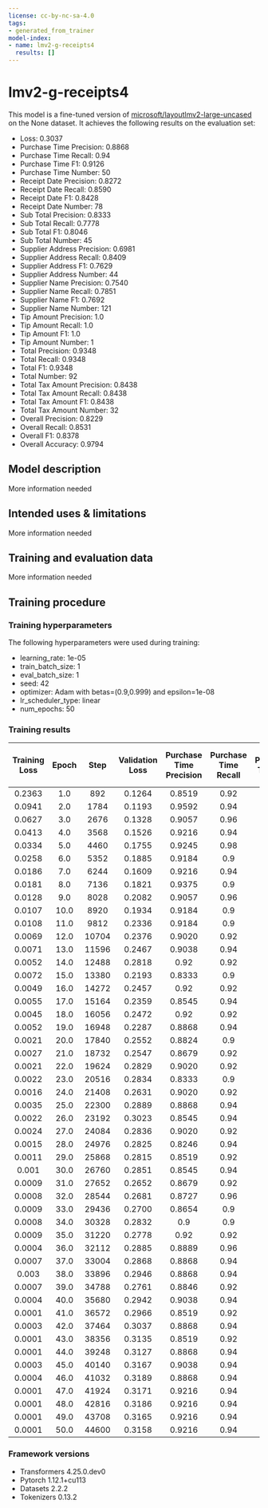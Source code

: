 ```yaml
---
license: cc-by-nc-sa-4.0
tags:
- generated_from_trainer
model-index:
- name: lmv2-g-receipts4
  results: []
---
```


<!-- This model card has been generated automatically according to the information the Trainer had access to. You
should probably proofread and complete it, then remove this comment. -->

# lmv2-g-receipts4

This model is a fine-tuned version of [microsoft/layoutlmv2-large-uncased](https://huggingface.co/microsoft/layoutlmv2-large-uncased) on the None dataset.
It achieves the following results on the evaluation set:
- Loss: 0.3037
- Purchase Time Precision: 0.8868
- Purchase Time Recall: 0.94
- Purchase Time F1: 0.9126
- Purchase Time Number: 50
- Receipt Date Precision: 0.8272
- Receipt Date Recall: 0.8590
- Receipt Date F1: 0.8428
- Receipt Date Number: 78
- Sub Total Precision: 0.8333
- Sub Total Recall: 0.7778
- Sub Total F1: 0.8046
- Sub Total Number: 45
- Supplier Address Precision: 0.6981
- Supplier Address Recall: 0.8409
- Supplier Address F1: 0.7629
- Supplier Address Number: 44
- Supplier Name Precision: 0.7540
- Supplier Name Recall: 0.7851
- Supplier Name F1: 0.7692
- Supplier Name Number: 121
- Tip Amount Precision: 1.0
- Tip Amount Recall: 1.0
- Tip Amount F1: 1.0
- Tip Amount Number: 1
- Total Precision: 0.9348
- Total Recall: 0.9348
- Total F1: 0.9348
- Total Number: 92
- Total Tax Amount Precision: 0.8438
- Total Tax Amount Recall: 0.8438
- Total Tax Amount F1: 0.8438
- Total Tax Amount Number: 32
- Overall Precision: 0.8229
- Overall Recall: 0.8531
- Overall F1: 0.8378
- Overall Accuracy: 0.9794

## Model description

More information needed

## Intended uses & limitations

More information needed

## Training and evaluation data

More information needed

## Training procedure

### Training hyperparameters

The following hyperparameters were used during training:
- learning_rate: 1e-05
- train_batch_size: 1
- eval_batch_size: 1
- seed: 42
- optimizer: Adam with betas=(0.9,0.999) and epsilon=1e-08
- lr_scheduler_type: linear
- num_epochs: 50

### Training results

| Training Loss | Epoch | Step  | Validation Loss | Purchase Time Precision | Purchase Time Recall | Purchase Time F1 | Purchase Time Number | Receipt Date Precision | Receipt Date Recall | Receipt Date F1 | Receipt Date Number | Sub Total Precision | Sub Total Recall | Sub Total F1 | Sub Total Number | Supplier Address Precision | Supplier Address Recall | Supplier Address F1 | Supplier Address Number | Supplier Name Precision | Supplier Name Recall | Supplier Name F1 | Supplier Name Number | Tip Amount Precision | Tip Amount Recall | Tip Amount F1 | Tip Amount Number | Total Precision | Total Recall | Total F1 | Total Number | Total Tax Amount Precision | Total Tax Amount Recall | Total Tax Amount F1 | Total Tax Amount Number | Overall Precision | Overall Recall | Overall F1 | Overall Accuracy |
|:-------------:|:-----:|:-----:|:---------------:|:-----------------------:|:--------------------:|:----------------:|:--------------------:|:----------------------:|:-------------------:|:---------------:|:-------------------:|:-------------------:|:----------------:|:------------:|:----------------:|:--------------------------:|:-----------------------:|:-------------------:|:-----------------------:|:-----------------------:|:--------------------:|:----------------:|:--------------------:|:--------------------:|:-----------------:|:-------------:|:-----------------:|:---------------:|:------------:|:--------:|:------------:|:--------------------------:|:-----------------------:|:-------------------:|:-----------------------:|:-----------------:|:--------------:|:----------:|:----------------:|
| 0.2363        | 1.0   | 892   | 0.1264          | 0.8519                  | 0.92                 | 0.8846           | 50                   | 0.8214                 | 0.8846              | 0.8519          | 78                  | 0.7381              | 0.6889           | 0.7126       | 45               | 0.5636                     | 0.7045                  | 0.6263              | 44                      | 0.6825                  | 0.7107               | 0.6964           | 121                  | 0.0                  | 0.0               | 0.0           | 1                 | 0.8737          | 0.9022       | 0.8877   | 92           | 0.8571                     | 0.75                    | 0.8000              | 32                      | 0.7645            | 0.7991         | 0.7814     | 0.9724           |
| 0.0941        | 2.0   | 1784  | 0.1193          | 0.9592                  | 0.94                 | 0.9495           | 50                   | 0.8293                 | 0.8718              | 0.8500          | 78                  | 0.6557              | 0.8889           | 0.7547       | 45               | 0.6042                     | 0.6591                  | 0.6304              | 44                      | 0.7018                  | 0.6612               | 0.6809           | 121                  | 0.0                  | 0.0               | 0.0           | 1                 | 0.9167          | 0.8370       | 0.875    | 92           | 0.8710                     | 0.8438                  | 0.8571              | 32                      | 0.7846            | 0.7948         | 0.7897     | 0.9774           |
| 0.0627        | 3.0   | 2676  | 0.1328          | 0.9057                  | 0.96                 | 0.9320           | 50                   | 0.8023                 | 0.8846              | 0.8415          | 78                  | 0.7609              | 0.7778           | 0.7692       | 45               | 0.6481                     | 0.7955                  | 0.7143              | 44                      | 0.6761                  | 0.7934               | 0.7300           | 121                  | 1.0                  | 1.0               | 1.0           | 1                 | 0.9639          | 0.8696       | 0.9143   | 92           | 0.8710                     | 0.8438                  | 0.8571              | 32                      | 0.7883            | 0.8445         | 0.8154     | 0.9784           |
| 0.0413        | 4.0   | 3568  | 0.1526          | 0.9216                  | 0.94                 | 0.9307           | 50                   | 0.8193                 | 0.8718              | 0.8447          | 78                  | 0.6792              | 0.8              | 0.7347       | 45               | 0.62                       | 0.7045                  | 0.6596              | 44                      | 0.7231                  | 0.7769               | 0.7490           | 121                  | 0.0                  | 0.0               | 0.0           | 1                 | 0.9130          | 0.9130       | 0.9130   | 92           | 0.7                        | 0.875                   | 0.7778              | 32                      | 0.7776            | 0.8380         | 0.8067     | 0.9773           |
| 0.0334        | 5.0   | 4460  | 0.1755          | 0.9245                  | 0.98                 | 0.9515           | 50                   | 0.8313                 | 0.8846              | 0.8571          | 78                  | 0.8043              | 0.8222           | 0.8132       | 45               | 0.5789                     | 0.75                    | 0.6535              | 44                      | 0.7109                  | 0.7521               | 0.7309           | 121                  | 1.0                  | 1.0               | 1.0           | 1                 | 0.9053          | 0.9348       | 0.9198   | 92           | 0.75                       | 0.9375                  | 0.8333              | 32                      | 0.7873            | 0.8553         | 0.8199     | 0.9768           |
| 0.0258        | 6.0   | 5352  | 0.1885          | 0.9184                  | 0.9                  | 0.9091           | 50                   | 0.8101                 | 0.8205              | 0.8153          | 78                  | 0.7292              | 0.7778           | 0.7527       | 45               | 0.5263                     | 0.6818                  | 0.5941              | 44                      | 0.6667                  | 0.7438               | 0.7031           | 121                  | 0.0                  | 0.0               | 0.0           | 1                 | 0.9111          | 0.8913       | 0.9011   | 92           | 0.8235                     | 0.875                   | 0.8485              | 32                      | 0.7602            | 0.8078         | 0.7832     | 0.9746           |
| 0.0186        | 7.0   | 6244  | 0.1609          | 0.9216                  | 0.94                 | 0.9307           | 50                   | 0.8125                 | 0.8333              | 0.8228          | 78                  | 0.6481              | 0.7778           | 0.7071       | 45               | 0.7045                     | 0.7045                  | 0.7045              | 44                      | 0.7188                  | 0.7603               | 0.7390           | 121                  | 1.0                  | 1.0               | 1.0           | 1                 | 0.8723          | 0.8913       | 0.8817   | 92           | 0.6905                     | 0.9062                  | 0.7838              | 32                      | 0.7733            | 0.8251         | 0.7983     | 0.9779           |
| 0.0181        | 8.0   | 7136  | 0.1821          | 0.9375                  | 0.9                  | 0.9184           | 50                   | 0.8312                 | 0.8205              | 0.8258          | 78                  | 0.7143              | 0.6667           | 0.6897       | 45               | 0.5536                     | 0.7045                  | 0.62                | 44                      | 0.6667                  | 0.7438               | 0.7031           | 121                  | 1.0                  | 1.0               | 1.0           | 1                 | 0.9111          | 0.8913       | 0.9011   | 92           | 0.7568                     | 0.875                   | 0.8116              | 32                      | 0.7634            | 0.8013         | 0.7819     | 0.9763           |
| 0.0128        | 9.0   | 8028  | 0.2082          | 0.9057                  | 0.96                 | 0.9320           | 50                   | 0.8193                 | 0.8718              | 0.8447          | 78                  | 0.68                | 0.7556           | 0.7158       | 45               | 0.7447                     | 0.7955                  | 0.7692              | 44                      | 0.7381                  | 0.7686               | 0.7530           | 121                  | 1.0                  | 1.0               | 1.0           | 1                 | 0.9425          | 0.8913       | 0.9162   | 92           | 0.7778                     | 0.875                   | 0.8235              | 32                      | 0.8054            | 0.8402         | 0.8224     | 0.9778           |
| 0.0107        | 10.0  | 8920  | 0.1934          | 0.9184                  | 0.9                  | 0.9091           | 50                   | 0.8333                 | 0.8333              | 0.8333          | 78                  | 0.7381              | 0.6889           | 0.7126       | 45               | 0.6809                     | 0.7273                  | 0.7033              | 44                      | 0.744                   | 0.7686               | 0.7561           | 121                  | 1.0                  | 1.0               | 1.0           | 1                 | 0.9425          | 0.8913       | 0.9162   | 92           | 0.7317                     | 0.9375                  | 0.8219              | 32                      | 0.8064            | 0.8186         | 0.8124     | 0.9788           |
| 0.0108        | 11.0  | 9812  | 0.2336          | 0.9184                  | 0.9                  | 0.9091           | 50                   | 0.825                  | 0.8462              | 0.8354          | 78                  | 0.6481              | 0.7778           | 0.7071       | 45               | 0.5893                     | 0.75                    | 0.6600              | 44                      | 0.7328                  | 0.7934               | 0.7619           | 121                  | 1.0                  | 1.0               | 1.0           | 1                 | 0.8795          | 0.7935       | 0.8343   | 92           | 0.7879                     | 0.8125                  | 0.8                 | 32                      | 0.7700            | 0.8099         | 0.7895     | 0.9750           |
| 0.0069        | 12.0  | 10704 | 0.2376          | 0.9020                  | 0.92                 | 0.9109           | 50                   | 0.7529                 | 0.8205              | 0.7853          | 78                  | 0.8095              | 0.7556           | 0.7816       | 45               | 0.7083                     | 0.7727                  | 0.7391              | 44                      | 0.7154                  | 0.7686               | 0.7410           | 121                  | 0.0                  | 0.0               | 0.0           | 1                 | 0.9022          | 0.9022       | 0.9022   | 92           | 0.7179                     | 0.875                   | 0.7887              | 32                      | 0.7844            | 0.8251         | 0.8042     | 0.9770           |
| 0.0071        | 13.0  | 11596 | 0.2467          | 0.9038                  | 0.94                 | 0.9216           | 50                   | 0.8148                 | 0.8462              | 0.8302          | 78                  | 0.7917              | 0.8444           | 0.8172       | 45               | 0.68                       | 0.7727                  | 0.7234              | 44                      | 0.752                   | 0.7769               | 0.7642           | 121                  | 1.0                  | 1.0               | 1.0           | 1                 | 0.9195          | 0.8696       | 0.8939   | 92           | 0.7632                     | 0.9062                  | 0.8286              | 32                      | 0.8071            | 0.8402         | 0.8233     | 0.9767           |
| 0.0052        | 14.0  | 12488 | 0.2818          | 0.92                    | 0.92                 | 0.92             | 50                   | 0.7927                 | 0.8333              | 0.8125          | 78                  | 0.7778              | 0.7778           | 0.7778       | 45               | 0.7234                     | 0.7727                  | 0.7473              | 44                      | 0.7015                  | 0.7769               | 0.7373           | 121                  | 1.0                  | 1.0               | 1.0           | 1                 | 0.9535          | 0.8913       | 0.9213   | 92           | 0.8                        | 0.875                   | 0.8358              | 32                      | 0.8021            | 0.8315         | 0.8165     | 0.9767           |
| 0.0072        | 15.0  | 13380 | 0.2193          | 0.8333                  | 0.9                  | 0.8654           | 50                   | 0.8                    | 0.8205              | 0.8101          | 78                  | 0.7609              | 0.7778           | 0.7692       | 45               | 0.6735                     | 0.75                    | 0.7097              | 44                      | 0.7686                  | 0.7686               | 0.7686           | 121                  | 1.0                  | 1.0               | 1.0           | 1                 | 0.9518          | 0.8587       | 0.9029   | 92           | 0.7317                     | 0.9375                  | 0.8219              | 32                      | 0.8               | 0.8207         | 0.8102     | 0.9783           |
| 0.0049        | 16.0  | 14272 | 0.2457          | 0.92                    | 0.92                 | 0.92             | 50                   | 0.7738                 | 0.8333              | 0.8025          | 78                  | 0.7308              | 0.8444           | 0.7835       | 45               | 0.6122                     | 0.6818                  | 0.6452              | 44                      | 0.7480                  | 0.7851               | 0.7661           | 121                  | 1.0                  | 1.0               | 1.0           | 1                 | 0.8989          | 0.8696       | 0.8840   | 92           | 0.725                      | 0.9062                  | 0.8056              | 32                      | 0.7805            | 0.8294         | 0.8042     | 0.9767           |
| 0.0055        | 17.0  | 15164 | 0.2359          | 0.8545                  | 0.94                 | 0.8952           | 50                   | 0.8025                 | 0.8333              | 0.8176          | 78                  | 0.7273              | 0.7111           | 0.7191       | 45               | 0.6939                     | 0.7727                  | 0.7312              | 44                      | 0.7661                  | 0.7851               | 0.7755           | 121                  | 1.0                  | 1.0               | 1.0           | 1                 | 0.8925          | 0.9022       | 0.8973   | 92           | 0.6905                     | 0.9062                  | 0.7838              | 32                      | 0.7894            | 0.8337         | 0.8109     | 0.9780           |
| 0.0045        | 18.0  | 16056 | 0.2472          | 0.92                    | 0.92                 | 0.92             | 50                   | 0.8101                 | 0.8205              | 0.8153          | 78                  | 0.7805              | 0.7111           | 0.7442       | 45               | 0.6735                     | 0.75                    | 0.7097              | 44                      | 0.7402                  | 0.7769               | 0.7581           | 121                  | 1.0                  | 1.0               | 1.0           | 1                 | 0.8876          | 0.8587       | 0.8729   | 92           | 0.7368                     | 0.875                   | 0.8000              | 32                      | 0.7954            | 0.8143         | 0.8047     | 0.9781           |
| 0.0052        | 19.0  | 16948 | 0.2287          | 0.8868                  | 0.94                 | 0.9126           | 50                   | 0.7683                 | 0.8077              | 0.7875          | 78                  | 0.7857              | 0.7333           | 0.7586       | 45               | 0.6226                     | 0.75                    | 0.6804              | 44                      | 0.7287                  | 0.7769               | 0.7520           | 121                  | 1.0                  | 1.0               | 1.0           | 1                 | 0.9302          | 0.8696       | 0.8989   | 92           | 0.7073                     | 0.9062                  | 0.7945              | 32                      | 0.7803            | 0.8207         | 0.8000     | 0.9765           |
| 0.0021        | 20.0  | 17840 | 0.2552          | 0.8824                  | 0.9                  | 0.8911           | 50                   | 0.8025                 | 0.8333              | 0.8176          | 78                  | 0.775               | 0.6889           | 0.7294       | 45               | 0.6957                     | 0.7273                  | 0.7111              | 44                      | 0.7541                  | 0.7603               | 0.7572           | 121                  | 1.0                  | 1.0               | 1.0           | 1                 | 0.9318          | 0.8913       | 0.9111   | 92           | 0.7143                     | 0.9375                  | 0.8108              | 32                      | 0.8025            | 0.8164         | 0.8094     | 0.9779           |
| 0.0027        | 21.0  | 18732 | 0.2547          | 0.8679                  | 0.92                 | 0.8932           | 50                   | 0.8148                 | 0.8462              | 0.8302          | 78                  | 0.6552              | 0.8444           | 0.7379       | 45               | 0.6154                     | 0.7273                  | 0.6667              | 44                      | 0.7661                  | 0.7851               | 0.7755           | 121                  | 1.0                  | 1.0               | 1.0           | 1                 | 0.9             | 0.8804       | 0.8901   | 92           | 0.7436                     | 0.9062                  | 0.8169              | 32                      | 0.7791            | 0.8380         | 0.8075     | 0.9780           |
| 0.0021        | 22.0  | 19624 | 0.2829          | 0.9020                  | 0.92                 | 0.9109           | 50                   | 0.8                    | 0.8205              | 0.8101          | 78                  | 0.7660              | 0.8              | 0.7826       | 45               | 0.6364                     | 0.7955                  | 0.7071              | 44                      | 0.7460                  | 0.7769               | 0.7611           | 121                  | 1.0                  | 1.0               | 1.0           | 1                 | 0.9022          | 0.9022       | 0.9022   | 92           | 0.6905                     | 0.9062                  | 0.7838              | 32                      | 0.7854            | 0.8380         | 0.8109     | 0.9756           |
| 0.0022        | 23.0  | 20516 | 0.2834          | 0.8333                  | 0.9                  | 0.8654           | 50                   | 0.8025                 | 0.8333              | 0.8176          | 78                  | 0.72                | 0.8              | 0.7579       | 45               | 0.6140                     | 0.7955                  | 0.6931              | 44                      | 0.736                   | 0.7603               | 0.7480           | 121                  | 1.0                  | 1.0               | 1.0           | 1                 | 0.9111          | 0.8913       | 0.9011   | 92           | 0.7692                     | 0.9375                  | 0.8451              | 32                      | 0.7767            | 0.8337         | 0.8042     | 0.9737           |
| 0.0016        | 24.0  | 21408 | 0.2631          | 0.9020                  | 0.92                 | 0.9109           | 50                   | 0.8101                 | 0.8205              | 0.8153          | 78                  | 0.7447              | 0.7778           | 0.7609       | 45               | 0.6471                     | 0.75                    | 0.6947              | 44                      | 0.7308                  | 0.7851               | 0.7570           | 121                  | 0.5                  | 1.0               | 0.6667        | 1                 | 0.9310          | 0.8804       | 0.9050   | 92           | 0.725                      | 0.9062                  | 0.8056              | 32                      | 0.7885            | 0.8294         | 0.8084     | 0.9785           |
| 0.0035        | 25.0  | 22300 | 0.2889          | 0.8868                  | 0.94                 | 0.9126           | 50                   | 0.8025                 | 0.8333              | 0.8176          | 78                  | 0.6481              | 0.7778           | 0.7071       | 45               | 0.625                      | 0.7955                  | 0.7                 | 44                      | 0.7068                  | 0.7769               | 0.7402           | 121                  | 1.0                  | 1.0               | 1.0           | 1                 | 0.9412          | 0.8696       | 0.9040   | 92           | 0.7692                     | 0.9375                  | 0.8451              | 32                      | 0.7709            | 0.8359         | 0.8021     | 0.9764           |
| 0.0022        | 26.0  | 23192 | 0.3023          | 0.8545                  | 0.94                 | 0.8952           | 50                   | 0.8519                 | 0.8846              | 0.8679          | 78                  | 0.6379              | 0.8222           | 0.7184       | 45               | 0.5862                     | 0.7727                  | 0.6667              | 44                      | 0.6763                  | 0.7769               | 0.7231           | 121                  | 1.0                  | 1.0               | 1.0           | 1                 | 0.9213          | 0.8913       | 0.9061   | 92           | 0.7436                     | 0.9062                  | 0.8169              | 32                      | 0.7558            | 0.8488         | 0.7996     | 0.9742           |
| 0.0024        | 27.0  | 24084 | 0.2836          | 0.9020                  | 0.92                 | 0.9109           | 50                   | 0.8442                 | 0.8333              | 0.8387          | 78                  | 0.7447              | 0.7778           | 0.7609       | 45               | 0.6731                     | 0.7955                  | 0.7292              | 44                      | 0.7308                  | 0.7851               | 0.7570           | 121                  | 1.0                  | 1.0               | 1.0           | 1                 | 0.9412          | 0.8696       | 0.9040   | 92           | 0.75                       | 0.9375                  | 0.8333              | 32                      | 0.8012            | 0.8359         | 0.8182     | 0.9787           |
| 0.0015        | 28.0  | 24976 | 0.2825          | 0.8246                  | 0.94                 | 0.8785           | 50                   | 0.825                  | 0.8462              | 0.8354          | 78                  | 0.7333              | 0.7333           | 0.7333       | 45               | 0.7045                     | 0.7045                  | 0.7045              | 44                      | 0.7949                  | 0.7686               | 0.7815           | 121                  | 1.0                  | 1.0               | 1.0           | 1                 | 0.9176          | 0.8478       | 0.8814   | 92           | 0.7                        | 0.875                   | 0.7778              | 32                      | 0.8038            | 0.8143         | 0.8090     | 0.9784           |
| 0.0011        | 29.0  | 25868 | 0.2815          | 0.8519                  | 0.92                 | 0.8846           | 50                   | 0.8375                 | 0.8590              | 0.8481          | 78                  | 0.6545              | 0.8              | 0.7200       | 45               | 0.6731                     | 0.7955                  | 0.7292              | 44                      | 0.7769                  | 0.7769               | 0.7769           | 121                  | 1.0                  | 1.0               | 1.0           | 1                 | 0.8925          | 0.9022       | 0.8973   | 92           | 0.7368                     | 0.875                   | 0.8000              | 32                      | 0.7895            | 0.8423         | 0.8150     | 0.9775           |
| 0.001         | 30.0  | 26760 | 0.2851          | 0.8545                  | 0.94                 | 0.8952           | 50                   | 0.8171                 | 0.8590              | 0.8375          | 78                  | 0.7083              | 0.7556           | 0.7312       | 45               | 0.7174                     | 0.75                    | 0.7333              | 44                      | 0.75                    | 0.7934               | 0.7711           | 121                  | 1.0                  | 1.0               | 1.0           | 1                 | 0.9101          | 0.8804       | 0.8950   | 92           | 0.7568                     | 0.875                   | 0.8116              | 32                      | 0.7963            | 0.8359         | 0.8156     | 0.9791           |
| 0.0009        | 31.0  | 27652 | 0.2652          | 0.8679                  | 0.92                 | 0.8932           | 50                   | 0.8228                 | 0.8333              | 0.8280          | 78                  | 0.7609              | 0.7778           | 0.7692       | 45               | 0.7391                     | 0.7727                  | 0.7556              | 44                      | 0.7638                  | 0.8017               | 0.7823           | 121                  | 0.5                  | 1.0               | 0.6667        | 1                 | 0.9213          | 0.8913       | 0.9061   | 92           | 0.7647                     | 0.8125                  | 0.7879              | 32                      | 0.8109            | 0.8337         | 0.8222     | 0.9807           |
| 0.0008        | 32.0  | 28544 | 0.2681          | 0.8727                  | 0.96                 | 0.9143           | 50                   | 0.8481                 | 0.8590              | 0.8535          | 78                  | 0.68                | 0.7556           | 0.7158       | 45               | 0.7143                     | 0.7955                  | 0.7527              | 44                      | 0.7863                  | 0.7603               | 0.7731           | 121                  | 1.0                  | 1.0               | 1.0           | 1                 | 0.9101          | 0.8804       | 0.8950   | 92           | 0.7941                     | 0.8438                  | 0.8182              | 32                      | 0.8122            | 0.8315         | 0.8218     | 0.9805           |
| 0.0009        | 33.0  | 29436 | 0.2700          | 0.8654                  | 0.9                  | 0.8824           | 50                   | 0.8272                 | 0.8590              | 0.8428          | 78                  | 0.7609              | 0.7778           | 0.7692       | 45               | 0.6731                     | 0.7955                  | 0.7292              | 44                      | 0.7385                  | 0.7934               | 0.7649           | 121                  | 1.0                  | 1.0               | 1.0           | 1                 | 0.9140          | 0.9239       | 0.9189   | 92           | 0.8                        | 0.875                   | 0.8358              | 32                      | 0.8               | 0.8467         | 0.8227     | 0.9794           |
| 0.0008        | 34.0  | 30328 | 0.2832          | 0.9                     | 0.9                  | 0.9              | 50                   | 0.8354                 | 0.8462              | 0.8408          | 78                  | 0.75                | 0.8              | 0.7742       | 45               | 0.6471                     | 0.75                    | 0.6947              | 44                      | 0.8051                  | 0.7851               | 0.7950           | 121                  | 1.0                  | 1.0               | 1.0           | 1                 | 0.9333          | 0.9130       | 0.9231   | 92           | 0.8                        | 0.875                   | 0.8358              | 32                      | 0.8220            | 0.8380         | 0.8299     | 0.9791           |
| 0.0009        | 35.0  | 31220 | 0.2778          | 0.92                    | 0.92                 | 0.92             | 50                   | 0.8272                 | 0.8590              | 0.8428          | 78                  | 0.7347              | 0.8              | 0.7660       | 45               | 0.66                       | 0.75                    | 0.7021              | 44                      | 0.7603                  | 0.7603               | 0.7603           | 121                  | 1.0                  | 1.0               | 1.0           | 1                 | 0.9231          | 0.9130       | 0.9180   | 92           | 0.875                      | 0.875                   | 0.875               | 32                      | 0.8147            | 0.8359         | 0.8252     | 0.9787           |
| 0.0004        | 36.0  | 32112 | 0.2885          | 0.8889                  | 0.96                 | 0.9231           | 50                   | 0.8293                 | 0.8718              | 0.8500          | 78                  | 0.7955              | 0.7778           | 0.7865       | 45               | 0.6863                     | 0.7955                  | 0.7368              | 44                      | 0.7983                  | 0.7851               | 0.7917           | 121                  | 1.0                  | 1.0               | 1.0           | 1                 | 0.8925          | 0.9022       | 0.8973   | 92           | 0.8438                     | 0.8438                  | 0.8438              | 32                      | 0.8235            | 0.8467         | 0.8349     | 0.9795           |
| 0.0007        | 37.0  | 33004 | 0.2868          | 0.8868                  | 0.94                 | 0.9126           | 50                   | 0.85                   | 0.8718              | 0.8608          | 78                  | 0.7660              | 0.8              | 0.7826       | 45               | 0.7727                     | 0.7727                  | 0.7727              | 44                      | 0.7540                  | 0.7851               | 0.7692           | 121                  | 1.0                  | 1.0               | 1.0           | 1                 | 0.9130          | 0.9130       | 0.9130   | 92           | 0.7941                     | 0.8438                  | 0.8182              | 32                      | 0.8218            | 0.8467         | 0.8340     | 0.9796           |
| 0.003         | 38.0  | 33896 | 0.2946          | 0.8868                  | 0.94                 | 0.9126           | 50                   | 0.8395                 | 0.8718              | 0.8553          | 78                  | 0.8                 | 0.8              | 0.8000       | 45               | 0.7059                     | 0.8182                  | 0.7579              | 44                      | 0.7705                  | 0.7769               | 0.7737           | 121                  | 1.0                  | 1.0               | 1.0           | 1                 | 0.9130          | 0.9130       | 0.9130   | 92           | 0.7941                     | 0.8438                  | 0.8182              | 32                      | 0.8205            | 0.8488         | 0.8344     | 0.9788           |
| 0.0007        | 39.0  | 34788 | 0.2761          | 0.8846                  | 0.92                 | 0.9020           | 50                   | 0.8293                 | 0.8718              | 0.8500          | 78                  | 0.7447              | 0.7778           | 0.7609       | 45               | 0.7778                     | 0.7955                  | 0.7865              | 44                      | 0.7661                  | 0.7851               | 0.7755           | 121                  | 1.0                  | 1.0               | 1.0           | 1                 | 0.9222          | 0.9022       | 0.9121   | 92           | 0.7714                     | 0.8438                  | 0.8060              | 32                      | 0.8193            | 0.8423         | 0.8307     | 0.9806           |
| 0.0004        | 40.0  | 35680 | 0.2942          | 0.9038                  | 0.94                 | 0.9216           | 50                   | 0.8272                 | 0.8590              | 0.8428          | 78                  | 0.7609              | 0.7778           | 0.7692       | 45               | 0.6923                     | 0.8182                  | 0.7500              | 44                      | 0.7368                  | 0.8099               | 0.7717           | 121                  | 1.0                  | 1.0               | 1.0           | 1                 | 0.9231          | 0.9130       | 0.9180   | 92           | 0.8182                     | 0.8438                  | 0.8308              | 32                      | 0.8078            | 0.8531         | 0.8298     | 0.9785           |
| 0.0001        | 41.0  | 36572 | 0.2966          | 0.8519                  | 0.92                 | 0.8846           | 50                   | 0.8171                 | 0.8590              | 0.8375          | 78                  | 0.72                | 0.8              | 0.7579       | 45               | 0.7447                     | 0.7955                  | 0.7692              | 44                      | 0.7712                  | 0.7521               | 0.7615           | 121                  | 1.0                  | 1.0               | 1.0           | 1                 | 0.8737          | 0.9022       | 0.8877   | 92           | 0.7714                     | 0.8438                  | 0.8060              | 32                      | 0.8008            | 0.8337         | 0.8169     | 0.9788           |
| 0.0003        | 42.0  | 37464 | 0.3037          | 0.8868                  | 0.94                 | 0.9126           | 50                   | 0.8272                 | 0.8590              | 0.8428          | 78                  | 0.8333              | 0.7778           | 0.8046       | 45               | 0.6981                     | 0.8409                  | 0.7629              | 44                      | 0.7540                  | 0.7851               | 0.7692           | 121                  | 1.0                  | 1.0               | 1.0           | 1                 | 0.9348          | 0.9348       | 0.9348   | 92           | 0.8438                     | 0.8438                  | 0.8438              | 32                      | 0.8229            | 0.8531         | 0.8378     | 0.9794           |
| 0.0001        | 43.0  | 38356 | 0.3135          | 0.8519                  | 0.92                 | 0.8846           | 50                   | 0.8148                 | 0.8462              | 0.8302          | 78                  | 0.7447              | 0.7778           | 0.7609       | 45               | 0.7174                     | 0.75                    | 0.7333              | 44                      | 0.7692                  | 0.7438               | 0.7563           | 121                  | 1.0                  | 1.0               | 1.0           | 1                 | 0.9444          | 0.9239       | 0.9341   | 92           | 0.7714                     | 0.8438                  | 0.8060              | 32                      | 0.8132            | 0.8272         | 0.8201     | 0.9785           |
| 0.0001        | 44.0  | 39248 | 0.3127          | 0.8868                  | 0.94                 | 0.9126           | 50                   | 0.8148                 | 0.8462              | 0.8302          | 78                  | 0.7292              | 0.7778           | 0.7527       | 45               | 0.7                        | 0.7955                  | 0.7447              | 44                      | 0.7966                  | 0.7769               | 0.7866           | 121                  | 1.0                  | 1.0               | 1.0           | 1                 | 0.9222          | 0.9022       | 0.9121   | 92           | 0.7105                     | 0.8438                  | 0.7714              | 32                      | 0.8100            | 0.8380         | 0.8238     | 0.9784           |
| 0.0003        | 45.0  | 40140 | 0.3167          | 0.9038                  | 0.94                 | 0.9216           | 50                   | 0.8148                 | 0.8462              | 0.8302          | 78                  | 0.7609              | 0.7778           | 0.7692       | 45               | 0.68                       | 0.7727                  | 0.7234              | 44                      | 0.8034                  | 0.7769               | 0.7899           | 121                  | 1.0                  | 1.0               | 1.0           | 1                 | 0.9333          | 0.9130       | 0.9231   | 92           | 0.7297                     | 0.8438                  | 0.7826              | 32                      | 0.8186            | 0.8380         | 0.8282     | 0.9782           |
| 0.0004        | 46.0  | 41032 | 0.3189          | 0.8868                  | 0.94                 | 0.9126           | 50                   | 0.825                  | 0.8462              | 0.8354          | 78                  | 0.7609              | 0.7778           | 0.7692       | 45               | 0.7                        | 0.7955                  | 0.7447              | 44                      | 0.7833                  | 0.7769               | 0.7801           | 121                  | 1.0                  | 1.0               | 1.0           | 1                 | 0.9432          | 0.9022       | 0.9222   | 92           | 0.7297                     | 0.8438                  | 0.7826              | 32                      | 0.8168            | 0.8380         | 0.8273     | 0.9777           |
| 0.0001        | 47.0  | 41924 | 0.3171          | 0.9216                  | 0.94                 | 0.9307           | 50                   | 0.825                  | 0.8462              | 0.8354          | 78                  | 0.7609              | 0.7778           | 0.7692       | 45               | 0.6667                     | 0.7727                  | 0.7158              | 44                      | 0.7917                  | 0.7851               | 0.7884           | 121                  | 1.0                  | 1.0               | 1.0           | 1                 | 0.9326          | 0.9022       | 0.9171   | 92           | 0.7297                     | 0.8438                  | 0.7826              | 32                      | 0.8168            | 0.8380         | 0.8273     | 0.9779           |
| 0.0001        | 48.0  | 42816 | 0.3186          | 0.9216                  | 0.94                 | 0.9307           | 50                   | 0.825                  | 0.8462              | 0.8354          | 78                  | 0.7609              | 0.7778           | 0.7692       | 45               | 0.6667                     | 0.7727                  | 0.7158              | 44                      | 0.7917                  | 0.7851               | 0.7884           | 121                  | 1.0                  | 1.0               | 1.0           | 1                 | 0.9326          | 0.9022       | 0.9171   | 92           | 0.75                       | 0.8438                  | 0.7941              | 32                      | 0.8186            | 0.8380         | 0.8282     | 0.9779           |
| 0.0001        | 49.0  | 43708 | 0.3165          | 0.9216                  | 0.94                 | 0.9307           | 50                   | 0.825                  | 0.8462              | 0.8354          | 78                  | 0.7609              | 0.7778           | 0.7692       | 45               | 0.6939                     | 0.7727                  | 0.7312              | 44                      | 0.8051                  | 0.7851               | 0.7950           | 121                  | 1.0                  | 1.0               | 1.0           | 1                 | 0.9326          | 0.9022       | 0.9171   | 92           | 0.7714                     | 0.8438                  | 0.8060              | 32                      | 0.8273            | 0.8380         | 0.8326     | 0.9781           |
| 0.0001        | 50.0  | 44600 | 0.3158          | 0.9216                  | 0.94                 | 0.9307           | 50                   | 0.825                  | 0.8462              | 0.8354          | 78                  | 0.7609              | 0.7778           | 0.7692       | 45               | 0.6939                     | 0.7727                  | 0.7312              | 44                      | 0.8051                  | 0.7851               | 0.7950           | 121                  | 1.0                  | 1.0               | 1.0           | 1                 | 0.9326          | 0.9022       | 0.9171   | 92           | 0.7714                     | 0.8438                  | 0.8060              | 32                      | 0.8273            | 0.8380         | 0.8326     | 0.9782           |


### Framework versions

- Transformers 4.25.0.dev0
- Pytorch 1.12.1+cu113
- Datasets 2.2.2
- Tokenizers 0.13.2
